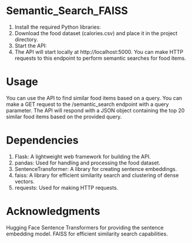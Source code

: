 # Semantic_Search_FAISS
1. Install the required Python libraries:
2. Download the food dataset (calories.csv) and place it in the project directory.
3. Start the API:
4. The API will start locally at http://localhost:5000. You can make HTTP requests to this endpoint to perform semantic searches for food items.

# Usage
You can use the API to find similar food items based on a query. You can make a GET request to the /semantic_search endpoint with a query parameter.
The API will respond with a JSON object containing the top 20 similar food items based on the provided query.

# Dependencies
1. Flask: A lightweight web framework for building the API.
2. pandas: Used for handling and processing the food dataset.
3. SentenceTransformer: A library for creating sentence embeddings.
4. faiss: A library for efficient similarity search and clustering of dense vectors.
5. requests: Used for making HTTP requests.

# Acknowledgments
Hugging Face Sentence Transformers for providing the sentence embedding model.
FAISS for efficient similarity search capabilities.
